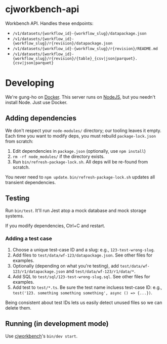 # cjworkbench-api

Workbench API. Handles these endpoints:

* `/v1/datasets/{workflow_id}-{workflow_slug}/datapackage.json`
* `/v1/datasets/{workflow_id}-{workflow_slug}/r{revision}/datapackage.json`
* `/v1/datasets/{workflow_id}-{workflow_slug}/r{revision}/README.md`
* `/v1/datasets/{workflow_id}-{workflow_slug}/r{revision}/{table}_{csv|json|parquet}.{csv|json|parquet}`

# Developing

We're gung-ho on [Docker](https://www.docker.com/). This server runs on
[NodeJS](https://nodejs.org/), but you needn't install Node. Just use Docker.

## Adding dependencies

We don't respect your `node-modules/` directory; our tooling leaves it empty.
Each time you want to modify deps, you must rebuild `package-lock.json` from
scratch:

1. Edit dependencies in `package.json` (optionally, use `npm install`)
2. `rm -rf node_modules/` if the directory exists.
3. Run `bin/refresh-package-lock.sh`. All deps will be re-found from scratch.

You never need to `npm update`. `bin/refresh-package-lock.sh` updates all
transient dependencies.

## Testing

Run `bin/test`. It'll run Jest atop a mock database and mock storage
systems.

If you modify dependencies, Ctrl+C and restart.

### Adding a test case

1. Choose a unique test-case ID and a slug: e.g., `123-test-wrong-slug`.
2. Add files to `test/data/wf-123/datapackage.json`. See other files for
   examples.
3. Optionally (depending on what you're testing), add
   `test/data/wf-123/r1/datapackage.json` and `test/data/wf-123/r1/data/*`.
4. Add SQL to `test/sql/123-test-wrong-slug.sql`. See other files for
   examples.
5. Add test to `test/*.ts`. Be sure the test name incluess test-case ID:
   e.g., `test('123. something something something', async () => {...})`.

Being consistent about test IDs lets us easily detect unused files so we
can delete them.

## Running (in development mode)

Use [cjworkbench](https://github.com/CJWorkbench/cjworkbench)'s `bin/dev start`.
